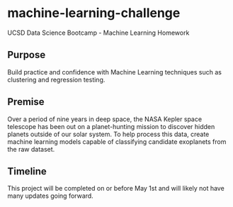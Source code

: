 # machine-learning-challenge
UCSD Data Science Bootcamp - Machine Learning Homework

## Purpose
Build practice and confidence with Machine Learning techniques such as clustering and regression testing.

## Premise
Over a period of nine years in deep space, the NASA Kepler space telescope has been out on a planet-hunting mission to discover hidden planets outside of our solar system.
To help process this data, create machine learning models capable of classifying candidate exoplanets from the raw dataset.

## Timeline
This project will be completed on or before May 1st and will likely not have many updates going forward.
